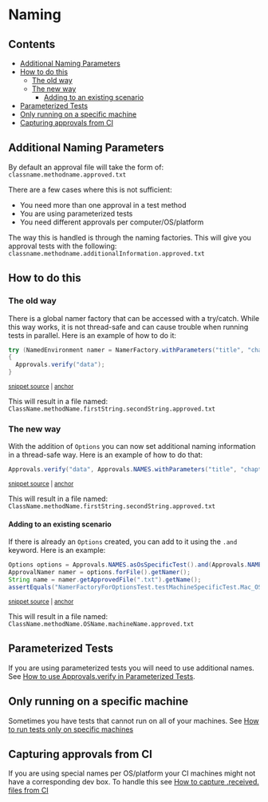 <a id="top"></a>

# Naming

<!-- toc -->
## Contents

  * [Additional Naming Parameters](#additional-naming-parameters)
  * [How to do this](#how-to-do-this)
    * [The old way](#the-old-way)
    * [The new way](#the-new-way)
      * [Adding to an existing scenario](#adding-to-an-existing-scenario)
  * [Parameterized Tests](#parameterized-tests)
  * [Only running on a specific machine](#only-running-on-a-specific-machine)
  * [Capturing approvals from CI](#capturing-approvals-from-ci)<!-- endToc -->

## Additional Naming Parameters

By default an approval file will take the form of:  
`classname.methodname.approved.txt`  

There are a few cases where this is not sufficient:
* You need more than one approval in a test method
* You are using parameterized tests
* You need different approvals per computer/OS/platform

The way this is handled is through the naming factories. This will give you approval tests with the following:  
`classname.methodname.additionalInformation.approved.txt`

## How to do this

### The old way
There is a global namer factory that can be accessed with a try/catch. While this way works, it is not thread-safe
and can cause trouble when running tests in parallel. Here is an example of how to do it:
<!-- snippet: namer_factory_example -->
<a id='snippet-namer_factory_example'></a>
```java
try (NamedEnvironment namer = NamerFactory.withParameters("title", "chapter"))
{
  Approvals.verify("data");
}
```
<sup><a href='/approvaltests-tests/src/test/java/org/approvaltests/namer/NamerFactoryForOptionsTest.java#L28-L33' title='Snippet source file'>snippet source</a> | <a href='#snippet-namer_factory_example' title='Start of snippet'>anchor</a></sup>
<!-- endSnippet -->

This will result in a file named:
`ClassName.methodName.firstString.secondString.approved.txt`

### The new way
With the addition of `Options` you can now set additional naming information in a thread-safe way. Here is an example of how to do that:

<!-- snippet: additional_information_example -->
<a id='snippet-additional_information_example'></a>
```java
Approvals.verify("data", Approvals.NAMES.withParameters("title", "chapter"));
```
<sup><a href='/approvaltests-tests/src/test/java/org/approvaltests/namer/NamerFactoryForOptionsTest.java#L39-L41' title='Snippet source file'>snippet source</a> | <a href='#snippet-additional_information_example' title='Start of snippet'>anchor</a></sup>
<!-- endSnippet -->

This will result in a file named:
`ClassName.methodName.firstString.secondString.approved.txt`

#### Adding to an existing scenario
If there is already an `Options` created, you can add to it using the `.and` keyword. Here is an example:

<!-- snippet: options_and -->
<a id='snippet-options_and'></a>
```java
Options options = Approvals.NAMES.asOsSpecificTest().and(Approvals.NAMES::asMachineNameSpecificTest);
ApprovalNamer namer = options.forFile().getNamer();
String name = namer.getApprovedFile(".txt").getName();
assertEquals("NamerFactoryForOptionsTest.testMachineSpecificTest.Mac_OS_X.lars-mbp-14.approved.txt", name);
```
<sup><a href='/approvaltests-tests/src/test/java/org/approvaltests/namer/NamerFactoryForOptionsTest.java#L49-L54' title='Snippet source file'>snippet source</a> | <a href='#snippet-options_and' title='Start of snippet'>anchor</a></sup>
<!-- endSnippet -->

This will result in a file named: 
`ClassName.methodName.OSName.machineName.approved.txt`

## Parameterized Tests
If you are using parameterized tests you will need to use additional names. See [How to use Approvals.verify in Parameterized Tests](../how_to/ParameterizedTest.md).

## Only running on a specific machine

Sometimes you have tests that cannot run on all of your machines. See [How to run tests only on specific machines](../how_to/MachineNameSpecificTest.md) 

## Capturing approvals from CI
If you are using special names per OS/platform your CI machines might not have a corresponding dev box. To handle this see [How to capture .received. files from CI](../how_to/CaptureFilesFromCI.md)
